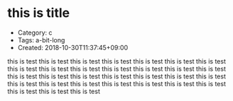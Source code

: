 this is title
=============
- Category: c
- Tags: a-bit-long
- Created: 2018-10-30T11:37:45+09:00

this
is
test
this
is
test
this
is
test
this
is
test
this
is
test
this
is
test
this
is
test
this
is
test
this
is
test
this
is
test
this
is
test
this
is
test
this
is
test
this
is
test
this
is
test
this
is
test
this
is
test
this
is
test
this
is
test
this
is
test
this
is
test
this
is
test
this
is
test
this
is
test
this
is
test
this
is
test
this
is
test
this
is
test
this
is
test
this
is
test
this
is
test
